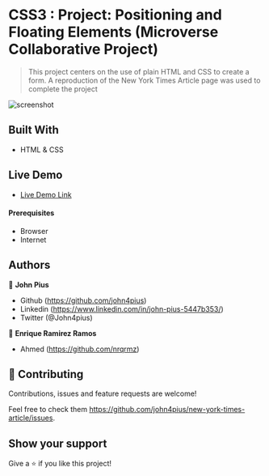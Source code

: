 # CSS3 : Project: Positioning and Floating Elements (Microverse Collaborative Project)


> This project centers on the use of plain HTML and CSS to create a form.
> A reproduction of the New York Times Article page was used to complete the project

![screenshot](./src/screencapture-file-home-pius-j-Desktop-new-york-times-article.png)

## Built With

- HTML & CSS

## Live Demo
- [Live Demo Link](https://raw.githack.com/john4pius/new-york-times-article/build/index.html)

#### Prerequisites
- Browser
- Internet
## Authors

👤 **John Pius**

- Github (https://github.com/john4pius)
- Linkedin (https://www.linkedin.com/in/john-pius-5447b353/)
- Twitter (@John4pius)

👤 **Enrique Ramirez Ramos**

* Ahmed (https://github.com/nrqrmz)


## 🤝 Contributing

Contributions, issues and feature requests are welcome!

Feel free to check them https://github.com/john4pius/new-york-times-article/issues.

## Show your support

Give a ⭐️ if you like this project!
